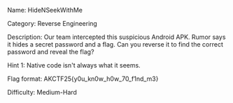 Name: HideNSeekWithMe

Category: Reverse Engineering

Description:
Our team intercepted this suspicious Android APK. Rumor says it hides a secret password and a flag. Can you reverse it to find the correct password and reveal the flag?

Hint 1: Native code isn't always what it seems. 

Flag format: AKCTF25{y0u_kn0w_h0w_70_f1nd_m3}

Difficulty: Medium-Hard
